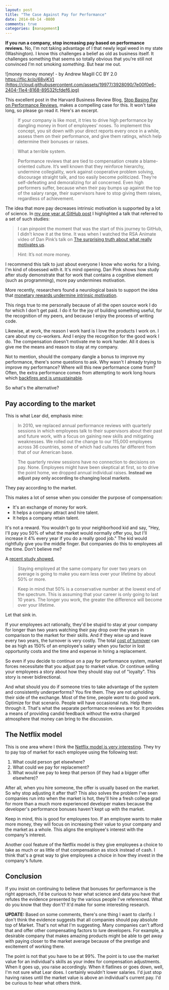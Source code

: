 ```yaml
---
layout: post
title: "The Case Against Pay for Performance"
date: 2014-08-14 -0800
comments: true
categories: [management]
---
```


__If you run a company, stop increasing pay based on performance reviews.__ No, I'm not taking advantage of
l that newly legal weed in my state (Washington). I know this challenges a belief as old as business itself. It challenges something that seems so totally obvious that you're still not convinced I'm not smoking _something_. But hear me out.

![money money money! - by Andrew Magill CC BY 2.0 https://flic.kr/p/68vjKV](https://cloud.githubusercontent.com/assets/19977/3928090/7e00f0e6-2404-11e4-8168-89532fcfdef6.jpg)

This excellent post in the Harvard Business Review Blog, [Stop Basing Pay on Performance Reviews](http://blogs.hbr.org/2014/01/stop-basing-pay-on-performance-reviews/), makes a compelling case for this. It won't take long, so please go read it. Here's an excerpt.

> If your company is like most, it tries to drive high performance by dangling money in front of employees’ noses. To implement this concept, you sit down with your direct reports every once in a while, assess them on their performance, and give them ratings, which help determine their bonuses or raises.

> What a terrible system.

> Performance reviews that are tied to compensation create a blame-oriented culture. It’s well known that they reinforce hierarchy, undermine collegiality, work against cooperative problem solving, discourage straight talk, and too easily become politicized. They’re self-defeating and demoralizing for all concerned. Even high performers suffer, because when their pay bumps up against the top of the salary range, their supervisors have to stop giving them raises, regardless of achievement.

The idea that more pay decreases intrinsic motivation is supported by a lot of science. In [my one year at GitHub post](http://haacked.com/archive/2012/12/07/one-year-at-github.aspx/) I highlighted a talk that referred to a set of such studies: 

> I can pinpoint the moment that was the start of this journey to GitHub, I didn’t know it at the time. It was when I watched the RSA Animate video of Dan Pink’s talk on [The surprising truth about what really motivates us](http://haacked.com/archive/2012/12/07/one-year-at-github.aspx/).
> 
> Hint: It’s not more money.

I recommend this talk to just about everyone I know who works for a living. I'm kind of obsessed with it. It's mind opening. Dan Pink shows how study after study demonstrate that for work that contains a cognitive element (such as programming), more pay undermines motivation.

More recently, researchers found a neurological basis to support the idea that [monetary rewards undermine intrinsic motivation](http://www.pnas.org/content/107/49/20911.abstract?ijkey=5a8edba9858eb2525c993d3b480e03acd1347c0f&keytype2=tf_ipsecsha).

This rings true to me personally because of all the open source work I do for which I don't get paid. I do it for the joy of building something useful, for the recognition of my peers, and because I enjoy the process of writing code.

Likewise, at work, the reason I work hard is I love the products I work on. I care about my co-workers. And I enjoy the recognition for the good work I do. The compensation doesn't motivate me to work harder. All it does is give me the means and reason to stay at my company.

Not to mention, should the company dangle a bonus to improve my performance, there's some questions to ask. Why wasn't I already trying to improve my performance? Where will this new performance come from? Often, the extra performance comes from attempting to work long hours which [backfires and is unsustainable](http://www.salon.com/2012/03/14/bring_back_the_40_hour_work_week/).

So what's the alternative?

## Pay according to the market

This is what Lear did, emphasis mine:

> In 2010, we replaced annual performance reviews with quarterly sessions in which employees talk to their supervisors about their past and future work, with a focus on gaining new skills and mitigating weaknesses. We rolled out the change to our 115,000 employees across 36 countries, some of which had cultures far different from that of our American base.

> The quarterly review sessions have no connection to decisions on pay. None. Employees might have been skeptical at first, so to drive the point home, we dropped annual individual raises. __Instead we adjust pay only according to changing local markets__.

They pay according to the market.

This makes a lot of sense when you consider the purpose of compensation:

* It's an exchange of money for work.
* It helps a company attract and hire talent.
* It helps a company retain talent.

It's not a reward. You wouldn't go to your neighborhood kid and say, "Hey, I'll pay you 50% of what the market would normally offer you, but I'll increase it 4% every year if you do a really good job." The kid would rightfully give you the middle finger. But companies do this to employees all the time. Don't believe me?

A [recent study showed](http://www.forbes.com/sites/cameronkeng/2014/06/22/employees-that-stay-in-companies-longer-than-2-years-get-paid-50-less/),

> Staying employed at the same company for over two years on average is going to make you earn less over your lifetime by about 50% or more.

> Keep in mind that 50% is a conservative number at the lowest end of the spectrum.  This is assuming that your career is only going to last 10 years.  The longer you work, the greater the difference will become over your lifetime.

Let that sink in.

If your employees act rationally, they'd be stupid to stay at your company for longer than two years watching their pay drop over the years in comparison to the market for their skills. And if they wise up and leave every two years, the turnover is very costly. The total [cost of turnover](http://www.isquare.com/turnover.cfm) can be as high as 150% of an employee's salary when you factor in lost opportunity costs and the time and expense in hiring a replacement.

So even if you decide to continue on a pay for performance system, market forces necessitate that you adjust pay to market value. Or continue selling your employees a story about how they should stay out of "loyalty". This story is never bidirectional.

And what should you do if someone tries to take advantage of the system and consistently underperforms? You fire them. They are not upholding their side of the exchange. Most of the time, people _want_ to do good work. Optimize for that scenario. People will have occasional ruts. Help them through it. That's what the separate performance reviews are for. It provides a means of providing candid feedback without the extra charged atmosphere that money can bring to the discussion.

## The Netflix model

This is one area where I think the [Netflix model is very interesting](http://www.slideshare.net/reed2001/culture-1798664). They try to pay top of market for each employee using the following test:

1. What could person get elsewhere?
2. What could we pay for replacement?
3. What would we pay to keep that person (if they had a bigger offer elsewhere)?

After all, when you hire someone, the offer is usually based on the market. So why stop adjusting it after that? This also solves the problem I've seen companies run into when the market is hot, they'll hire a fresh college grad for more than a much more experienced developer makes because the developer's performance bonuses haven't kept up with the market.

Keep in mind, this is good for employees too. If an employee wants to make more money, they will focus on increasing their value to your company and the market as a whole. This aligns the employee's interest with the company's interest.

Another cool feature of the Netflix model is they give employees a choice to take as much or as little of that compensation as stock instead of cash. I think that's a great way to give employees a choice in how they invest in the company's future.

## Conclusion

If you insist on continuing to believe that bonuses for performance is the right approach, I'd be curious to hear what science and data you have that refutes the evidence presented by the various people I've referenced. What do you know that they don't? It'd make for some interesting research.

__UPDATE:__ Based on some comments, there's one thing I want to clarify. I don't think the evidence suggests that all companies should pay absolute top of Market. That's not what I'm suggesting. Many companies can't afford that and offer other compensating factors to lure developers. For example, a desirable company that makes amazing products might be able to get away with paying closer to the market average because of the prestige and excitement of working there.

The point is not that you have to be at 99%. The point is to use the market value for an individual's skills as your index for compensation adjustments. When it goes up, you raise accordingly. When it flatlines or goes down, well, I'm not sure what Lear does. I certainly wouldn't lower salaries. I'd just stop having raises until the market value is above an individual's current pay. I'd be curious to hear what others think.
